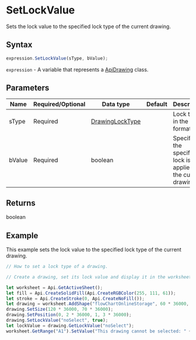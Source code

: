 # SetLockValue

Sets the lock value to the specified lock type of the current drawing.

## Syntax

```javascript
expression.SetLockValue(sType, bValue);
```

`expression` - A variable that represents a [ApiDrawing](../ApiDrawing.md) class.

## Parameters

| **Name** | **Required/Optional** | **Data type** | **Default** | **Description** |
| ------------- | ------------- | ------------- | ------------- | ------------- |
| sType | Required | [DrawingLockType](../../Enumeration/DrawingLockType.md) |  | Lock type in the string format. |
| bValue | Required | boolean |  | Specifies if the specified lock is applied to the current drawing. |

## Returns

boolean

## Example

This example sets the lock value to the specified lock type of the current drawing.

```javascript editor-xlsx
// How to set a lock type of a drawing.

// Create a drawing, set its lock value and display it in the worksheet.

let worksheet = Api.GetActiveSheet();
let fill = Api.CreateSolidFill(Api.CreateRGBColor(255, 111, 61));
let stroke = Api.CreateStroke(0, Api.CreateNoFill());
let drawing = worksheet.AddShape("flowChartOnlineStorage", 60 * 36000, 35 * 36000, fill, stroke, 0, 2 * 36000, 0, 3 * 36000);
drawing.SetSize(120 * 36000, 70 * 36000);
drawing.SetPosition(0, 2 * 36000, 1, 3 * 36000);
drawing.SetLockValue("noSelect", true);
let lockValue = drawing.GetLockValue("noSelect");
worksheet.GetRange("A1").SetValue("This drawing cannot be selected: " + lockValue);
```
